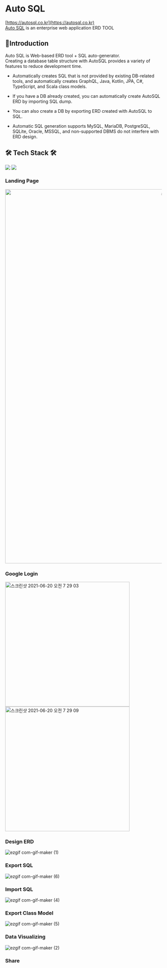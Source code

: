  # Auto SQL 
[https://autosql.co.kr](https://autosql.co.kr) </br>
[Auto SQL](https://autosql.co.kr) is 
an enterprise web application ERD TOOL 

## 🤚Introduction
Auto SQL is Web-based ERD tool + SQL auto-generator. <br/>
Creating a database table structure with AutoSQL provides a variety of features to reduce development time.

- Automatically creates SQL that is not provided by existing DB-related tools, and automatically creates GraphQL, Java, Kotlin, JPA, C#, TypeScript, and Scala class models.

- If you have a DB already created, you can automatically create AutoSQL ERD by importing SQL dump.

- You can also create a DB by exporting ERD created with AutoSQL to SQL.

- Automatic SQL generation supports MySQL, MariaDB, PostgreSQL, SQLite, Oracle, MSSQL, and non-supported DBMS do not interfere with ERD design.
## 🛠 Tech Stack 🛠
<p>
  <img src="https://img.shields.io/badge/-Nodejs-green"/>
  <img src="https://img.shields.io/badge/-Reactjs-blue"/>
</p>

### Landing Page
 <img style="text-align:center" width="1200" alt="스크린샷 2021-06-20 오전 7 16 10" src="https://user-images.githubusercontent.com/45731301/123053348-c13d1a00-d43e-11eb-9a1d-fd24c7a5a5d9.png">

### Google Login
<p>
<img align="center" width="400" alt="스크린샷 2021-06-20 오전 7 29 03" src="https://user-images.githubusercontent.com/45731301/123053491-e7fb5080-d43e-11eb-9a87-56eae0ae0215.png">
 &nbsp; &nbsp;
<img align="center" width="400" alt="스크린샷 2021-06-20 오전 7 29 09" src="https://user-images.githubusercontent.com/45731301/123053474-e467c980-d43e-11eb-9f28-784e839fae47.png">
</p>

### Design ERD
![ezgif com-gif-maker (1)](https://user-images.githubusercontent.com/45731301/123593570-9f220e00-d829-11eb-813e-e4192562c8c8.gif)


### Export SQL
![ezgif com-gif-maker (6)](https://user-images.githubusercontent.com/45731301/123594934-45bade80-d82b-11eb-8519-d67458cb73c5.gif)


### Import SQL
![ezgif com-gif-maker (4)](https://user-images.githubusercontent.com/45731301/123594572-d7761c00-d82a-11eb-80a8-f0a1c7906868.gif)


### Export Class Model
![ezgif com-gif-maker (5)](https://user-images.githubusercontent.com/45731301/123594729-0a201480-d82b-11eb-875d-cd239615abc1.gif)

### Data Visualizing
![ezgif com-gif-maker (2)](https://user-images.githubusercontent.com/45731301/123594102-4010c900-d82a-11eb-8805-db29a5907400.gif)

### Share

